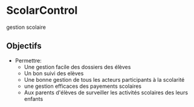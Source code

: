 # ScolarControl
gestion scolaire
## Objectifs
* Permettre:
	* Une gestion facile des dossiers des élèves
	* Un bon suivi des elèves
	* Une bonne gestion de tous les acteurs participants à la scolarité
	* une gestion efficaces des payements scolaires 
	* Aux parents d'élèves de surveiller les activités scolaires des leurs enfants

